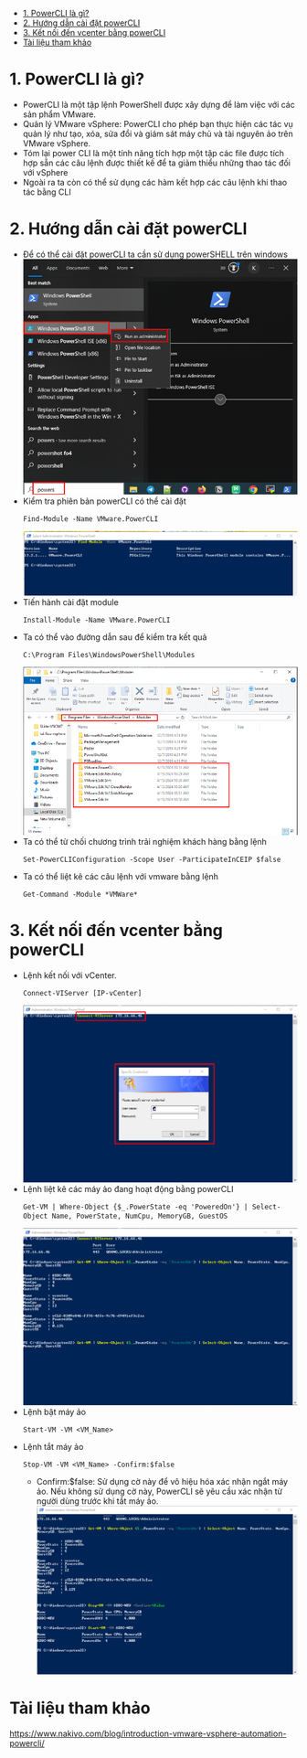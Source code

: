 - [1. PowerCLI là gì?](#1-powercli-là-gì)
- [2. Hướng dẫn cài đặt powerCLI](#2-hướng-dẫn-cài-đặt-powercli)
- [3. Kết nối đến vcenter bằng powerCLI](#3-kết-nối-đến-vcenter-bằng-powercli)
- [Tài liệu tham khảo](#tài-liệu-tham-khảo)
# 1. PowerCLI là gì?
-  PowerCLI là một tập lệnh PowerShell được xây dựng để làm việc với các sản phẩm VMware.
-  Quản lý VMware vSphere: PowerCLI cho phép bạn thực hiện các tác vụ quản lý như tạo, xóa, sửa đổi và giám sát máy chủ và tài nguyên ảo trên VMware vSphere.
-  Tóm lại power CLI là một tính năng tích hợp một tập các file được tích hợp sẵn các câu lệnh được thiết kế để ta giảm thiểu những thao tác đối với vSphere
-  Ngoài ra ta còn có thể sử dụng các hàm kết hợp các câu lệnh khi thao tác bằng CLI
# 2. Hướng dẫn cài đặt powerCLI
- Để có thể cài đặt powerCLI ta cần sử dụng powerSHELL trên windows
  ![Alt](/thuctap/anh/Screenshot_1106.png)
- Kiểm tra phiên bản powerCLI có thể cài đặt
  ```
  Find-Module -Name VMware.PowerCLI
  ```
  ![Alt](/thuctap/anh/Screenshot_1107.png)
- Tiến hành cài đặt module 
  ```
  Install-Module -Name VMware.PowerCLI
  ```
- Ta có thể vào đường dẫn sau để kiểm tra kết quả
  ```
  C:\Program Files\WindowsPowerShell\Modules
  ```
  ![Alt](/thuctap/anh/Screenshot_1108.png)
- Ta có thể từ chối chương trình trải nghiệm khách hàng bằng lệnh
  ```
  Set-PowerCLIConfiguration -Scope User -ParticipateInCEIP $false
  ```
- Ta có thể liệt kê các câu lệnh với vmware bằng lệnh
  ```
  Get-Command -Module *VMWare*
  ```

# 3. Kết nối đến vcenter bằng powerCLI
- Lệnh kết nối với vCenter.
  ```
  Connect-VIServer [IP-vCenter]
  ```
  ![Alt](/thuctap/anh/Screenshot_1109.png)
- Lệnh liệt kê các máy ảo đang hoạt động bằng powerCLI
  ```
  Get-VM | Where-Object {$_.PowerState -eq 'PoweredOn'} | Select-Object Name, PowerState, NumCpu, MemoryGB, GuestOS
  ```
  ![Alt](/thuctap/anh/Screenshot_1110.png)
- Lệnh bật máy ảo
  ```
  Start-VM -VM <VM_Name>
  ```
- Lệnh tắt máy ảo
  ```
  Stop-VM -VM <VM_Name> -Confirm:$false
  ```
  - Confirm:$false: Sử dụng cờ này để vô hiệu hóa xác nhận ngắt máy ảo. Nếu không sử dụng cờ này, PowerCLI sẽ yêu cầu xác nhận từ người dùng trước khi tắt máy ảo.
  ![Alt](/thuctap/anh/Screenshot_1111.png)

# Tài liệu tham khảo
https://www.nakivo.com/blog/introduction-vmware-vsphere-automation-powercli/